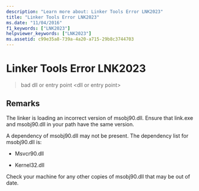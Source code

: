 ```yaml
---
description: "Learn more about: Linker Tools Error LNK2023"
title: "Linker Tools Error LNK2023"
ms.date: "11/04/2016"
f1_keywords: ["LNK2023"]
helpviewer_keywords: ["LNK2023"]
ms.assetid: c99e35a8-739a-4a20-a715-29b8c3744703
---
```

# Linker Tools Error LNK2023

> bad dll or entry point \<dll or entry point>

## Remarks

The linker is loading an incorrect version of msobj90.dll. Ensure that link.exe and msobj90.dll in your path have the same version.

A dependency of msobj90.dll may not be present. The dependency list for msobj90.dll is:

- Msvcr90.dll

- Kernel32.dll

Check your machine for any other copies of msobj90.dll that may be out of date.
